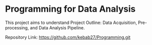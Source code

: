# Programming for Data Analysis

This project aims to understand Project Outline: Data Acquisition, Pre-processing, and Data Analysis Pipeline.

Repository Link: https://github.com/kebab27/Programming.git


